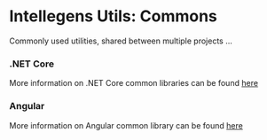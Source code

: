 # Intellegens Utils: Commons

Commonly used utilities, shared between multiple projects ...

### .NET Core

More information on .NET Core common libraries can be found [here](./dotnetcore/README.md)

### Angular

More information on Angular common library can be found [here](./ngz/README.md)
